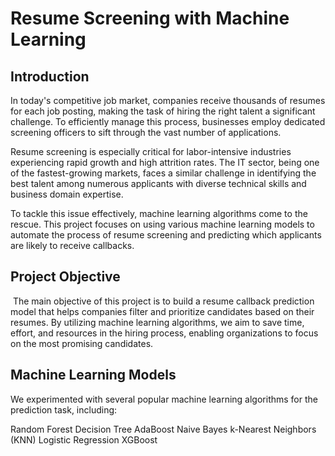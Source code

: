 # Resume Screening with Machine Learning


## Introduction

In today's competitive job market, companies receive thousands of resumes for each job posting, making the task of hiring the right talent a significant challenge. To efficiently manage this process, businesses employ dedicated screening officers to sift through the vast number of applications.

Resume screening is especially critical for labor-intensive industries experiencing rapid growth and high attrition rates. The IT sector, being one of the fastest-growing markets, faces a similar challenge in identifying the best talent among numerous applicants with diverse technical skills and business domain expertise.

To tackle this issue effectively, machine learning algorithms come to the rescue. This project focuses on using various machine learning models to automate the process of resume screening and predicting which applicants are likely to receive callbacks.

## Project Objective
​
The main objective of this project is to build a resume callback prediction model that helps companies filter and prioritize candidates based on their resumes. By utilizing machine learning algorithms, we aim to save time, effort, and resources in the hiring process, enabling organizations to focus on the most promising candidates.

## Machine Learning Models

We experimented with several popular machine learning algorithms for the prediction task, including:

Random Forest
Decision Tree
AdaBoost
Naive Bayes
k-Nearest Neighbors (KNN)
Logistic Regression
XGBoost
